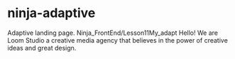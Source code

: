 # ninja-adaptive
Adaptive landing page. 
Ninja_FrontEnd/Lesson11My_adapt
Hello! We are Loom Studio
a creative media agency that believes in the power of creative ideas and great design.
